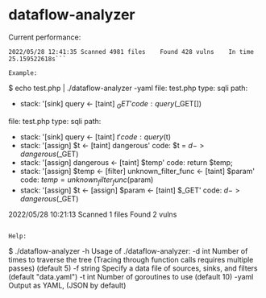 # dataflow-analyzer
Current performance:  
```
2022/05/28 12:41:35 Scanned 4981 files    Found 428 vulns    In time 25.159522618s```  

Example:
```
$ echo test.php | ./dataflow-analyzer -yaml
file: test.php
type: sqli
path:
- stack: '[sink] query <- [taint] $_GET'
  code: query($_GET[])

file: test.php
type: sqli
path:
- stack: '[sink] query <- [taint] $t'
  code: query($t)
- stack: '[assign] $t <- [taint] dangerous'
  code: $t = $d->dangerous($_GET)
- stack: '[assign] dangerous <- [taint] $temp'
  code: return $temp;
- stack: '[assign] $temp <- [filter] unknown_filter_func <- [taint] $param'
  code: $temp = unknown_filter_func($param)
- stack: '[assign] $t <- [assign] $param <- [taint] $_GET'
  code: $d->dangerous($_GET)

2022/05/28 10:21:13 Scanned 1 files
Found 2 vulns

```

Help:
```
$ ./dataflow-analyzer -h
Usage of ./dataflow-analyzer:
  -d int
    	Number of times to traverse the tree (Tracing through function calls requires multiple passes) (default 5)
  -f string
    	Specify a data file of sources, sinks, and filters (default "data.yaml")
  -t int
    	Number of goroutines to use (default 10)
  -yaml
    	Output as YAML, (JSON by default)
```
